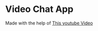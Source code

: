 # Video Chat App

Made with the help of [This youtube Video](https://www.youtube.com/watch?v=DvlyzDZDEq4&ab_channel=WebDevSimplified)
